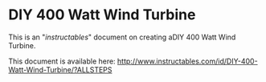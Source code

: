 DIY 400 Watt Wind Turbine
=========================

This is an "*instructables*" document on creating aDIY 400 Watt Wind Turbine.

This document is available here:
http://www.instructables.com/id/DIY-400-Watt-Wind-Turbine/?ALLSTEPS
